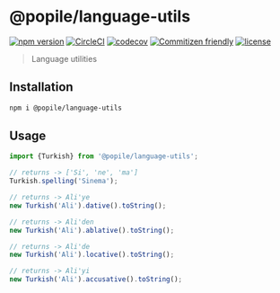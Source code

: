# @popile/language-utils <!-- omit in toc -->

[![npm version](https://img.shields.io/npm/v/@popile/language-utils.svg)](https://npmjs.com/package/@popile/language-utils)
[![CircleCI](https://circleci.com/gh/popile-media/language-utils/tree/master.svg?style=shield)](https://circleci.com/gh/popile-media/language-utils/tree/master)
[![codecov](https://codecov.io/gh/popile-media/language-utils/branch/master/graph/badge.svg?token=X1gImxfIya)](https://codecov.io/gh/popile-media/language-utils)
[![Commitizen friendly](https://img.shields.io/badge/commitizen-friendly-brightgreen.svg)](http://commitizen.github.io/cz-cli/)
[![license](https://img.shields.io/npm/l/@popile/language-utils.svg)](https://github.com/popile-media/language-utils/blob/master/LICENSE)

> Language utilities

## Installation

```bash
npm i @popile/language-utils
```

## Usage

```javascript
import {Turkish} from '@popile/language-utils';

// returns -> ['Si', 'ne', 'ma']
Turkish.spelling('Sinema');

// returns -> Ali'ye
new Turkish('Ali').dative().toString();

// returns -> Ali'den
new Turkish('Ali').ablative().toString();

// returns -> Ali'de
new Turkish('Ali').locative().toString();

// returns -> Ali'yi
new Turkish('Ali').accusative().toString();
```
